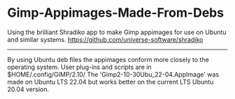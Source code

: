 # Gimp-Appimages-Made-From-Debs
Using the brilliant Shradiko app to make Gimp appimages for use on Ubuntu and similar systems.
https://github.com/universe-software/shradiko
_____________________________________________________________________________
By using Ubuntu deb files the appimages conform more closely to the operating system.
User plug-ins and scripts are in $HOME/.config/GIMP/2.10/
The 'Gimp2-10-30Ubu_22-04.AppImage' was made on Ubuntu LTS 22.04 but works better on the current LTS Ubuntu 20.04 version.


